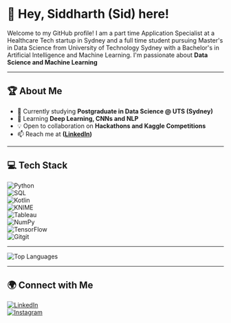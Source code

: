 # 👋 Hey, Siddharth (Sid) here!


Welcome to my GitHub profile! 
I am a part time Application Specialist at a Healthcare Tech startup in Sydney and a full time student pursuing Master's in Data Science from University of Technology Sydney with a Bachelor's in Artificial Intelligence and Machine Learning.
I'm passionate about **Data Science and Machine Learning**


---

## 🏆 About Me
- 🔭 Currently studying  **Postgraduate in Data Science @ UTS (Sydney)**
- 🌱 Learning **Deep Learning, CNNs and NLP**
- 💡 Open to collaboration on **Hackathons and Kaggle Competitions**
- 📫 Reach me at **([LinkedIn](https://www.linkedin.com/in/siddhartharora01/))**

---

## 💻 Tech Stack
![Python](https://img.shields.io/badge/-Python-3776AB?logo=python&logoColor=white&style=flat-square)  
![SQL](https://img.shields.io/badge/-SQL-4479A1?logo=postgresql&logoColor=white&style=flat-square)  
![Kotlin](https://img.shields.io/badge/-Kotlin-F7DF1E?logo=kotlin&logoColor=black&style=flat-square)  
![KNIME](https://img.shields.io/badge/-KNIME-FFD700?logo=knime&logoColor=black&style=flat-square)  
![Tableau](https://img.shields.io/badge/-Tableau-E97627?logo=tableau&logoColor=white&style=flat-square)  
![NumPy](https://img.shields.io/badge/-NumPy-013243?logo=numpy&logoColor=white&style=flat-square)  
![TensorFlow](https://img.shields.io/badge/-TensorFlow-FF6F00?logo=tensorflow&logoColor=white&style=flat-square)  
![Gitgit ](https://img.shields.io/badge/-Git-F05032?logo=git&logoColor=white&style=flat-square)  



---

![Top Languages](https://github-readme-stats.vercel.app/api/top-langs/?username=SidArora01&layout=compact&theme=radical)

---

## 🌍 Connect with Me
[![LinkedIn](https://img.shields.io/badge/-LinkedIn-0077B5?logo=linkedin&logoColor=white&style=flat-square)](https://www.linkedin.com/in/siddhartharora01/)  
[![Instagram](https://img.shields.io/badge/-Instagram-E4405F?logo=instagram&logoColor=white&style=flat-square)](https://www.instagram.com/sidoncam/)
